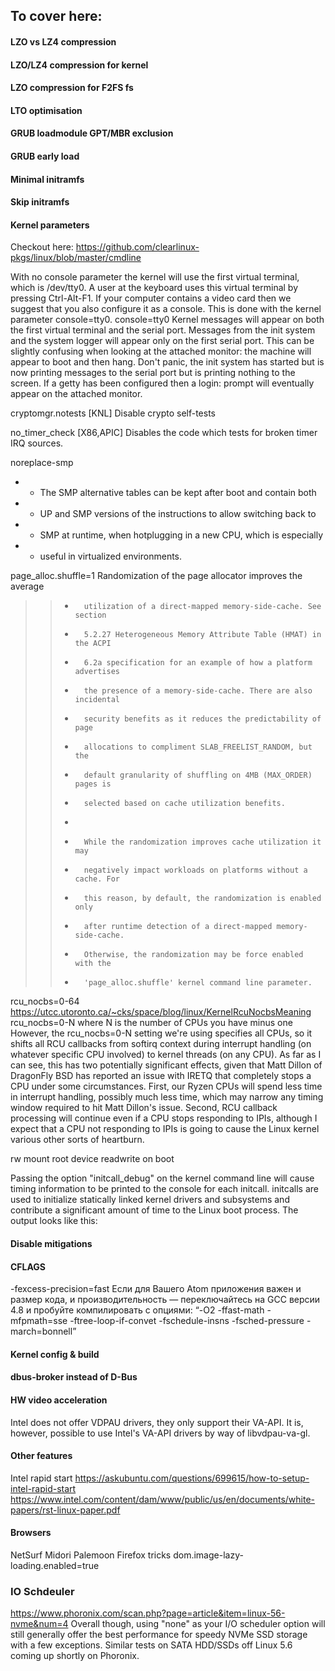 ## To cover here:


#### LZO vs LZ4 compression

#### LZO/LZ4 compression for kernel

#### LZO compression for F2FS fs

#### LTO optimisation

#### GRUB loadmodule GPT/MBR exclusion

#### GRUB early load

#### Minimal initramfs

#### Skip initramfs


#### Kernel parameters
Checkout here:  https://github.com/clearlinux-pkgs/linux/blob/master/cmdline


With no console parameter the kernel will use the first virtual terminal, which is /dev/tty0. A user at the keyboard uses this virtual terminal by pressing Ctrl-Alt-F1.
If your computer contains a video card then we suggest that you also configure it as a console. This is done with the kernel parameter console=tty0.
console=tty0
Kernel messages will appear on both the first virtual terminal and the serial port. Messages from the init system and the system logger will appear only on the first serial port. This can be slightly confusing when looking at the attached monitor: the machine will appear to boot and then hang. Don't panic, the init system has started but is now printing messages to the serial port but is printing nothing to the screen. If a getty has been configured then a login: prompt will eventually appear on the attached monitor.


cryptomgr.notests
   [KNL] Disable crypto self-tests

no_timer_check
 [X86,APIC] Disables the code which tests for
                        broken timer IRQ sources.
						
						
noreplace-smp				
+ * The SMP alternative tables can be kept after boot and contain both
+ * UP and SMP versions of the instructions to allow switching back to
+ * SMP at runtime, when hotplugging in a new CPU, which is especially
+ * useful in virtualized environments.		


page_alloc.shuffle=1 
 Randomization of the page allocator improves the average
> > +       utilization of a direct-mapped memory-side-cache. See section
> > +       5.2.27 Heterogeneous Memory Attribute Table (HMAT) in the ACPI
> > +       6.2a specification for an example of how a platform advertises
> > +       the presence of a memory-side-cache. There are also incidental
> > +       security benefits as it reduces the predictability of page
> > +       allocations to compliment SLAB_FREELIST_RANDOM, but the
> > +       default granularity of shuffling on 4MB (MAX_ORDER) pages is
> > +       selected based on cache utilization benefits.
> > +
> > +       While the randomization improves cache utilization it may
> > +       negatively impact workloads on platforms without a cache. For
> > +       this reason, by default, the randomization is enabled only
> > +       after runtime detection of a direct-mapped memory-side-cache.
> > +       Otherwise, the randomization may be force enabled with the
> > +       'page_alloc.shuffle' kernel command line parameter.


rcu_nocbs=0-64
https://utcc.utoronto.ca/~cks/space/blog/linux/KernelRcuNocbsMeaning
rcu_nocbs=0-N
where N is the number of CPUs you have minus one
However, the rcu_nocbs=0-N setting we're using specifies all CPUs, so it shifts all RCU callbacks from softirq context during interrupt handling (on whatever specific CPU involved) to kernel threads (on any CPU). As far as I can see, this has two potentially significant effects, given that Matt Dillon of DragonFly BSD has reported an issue with IRETQ that completely stops a CPU under some circumstances. First, our Ryzen CPUs will spend less time in interrupt handling, possibly much less time, which may narrow any timing window required to hit Matt Dillon's issue. Second, RCU callback processing will continue even if a CPU stops responding to IPIs, although I expect that a CPU not responding to IPIs is going to cause the Linux kernel various other sorts of heartburn.

rw 
mount root device readwrite on boot




Passing the option "initcall_debug" on the kernel command line will cause timing information to be printed to the console for each initcall. initcalls are used to initialize statically linked kernel drivers and subsystems and contribute a significant amount of time to the Linux boot process. The output looks like this:

#### Disable mitigations

#### CFLAGS
 -fexcess-precision=fast
  Если для Вашего Atom приложения важен и размер кода, и производительность — переключайтесь на GCC версии 4.8 и пробуйте компилировать с опциями:
“-O2 -ffast-math -mfpmath=sse -ftree-loop-if-convet -fschedule-insns -fsched-pressure -march=bonnell”

#### Kernel config & build

#### dbus-broker instead of D-Bus

#### HW video acceleration

Intel does not offer VDPAU drivers, they only support their VA-API. It is, however, possible to use Intel's VA-API drivers by way of libvdpau-va-gl.



#### Other features
Intel rapid start https://askubuntu.com/questions/699615/how-to-setup-intel-rapid-start
https://www.intel.com/content/dam/www/public/us/en/documents/white-papers/rst-linux-paper.pdf


#### Browsers
NetSurf
Midori
Palemoon
Firefox tricks
dom.image-lazy-loading.enabled=true

### IO Schdeuler
https://www.phoronix.com/scan.php?page=article&item=linux-56-nvme&num=4
Overall though, using "none" as your I/O scheduler option will still generally offer the best performance for speedy NVMe SSD storage with a few exceptions. Similar tests on SATA HDD/SSDs off Linux 5.6 coming up shortly on Phoronix.